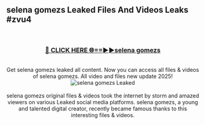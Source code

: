 ## selena gomezs Leaked Files And Videos Leaks #zvu4
<br>
<div align="center">
<h3><a href="https://watchclip.my.id/selena gomezs" rel="nofollow">🔴 CLICK HERE 🌐==►►selena gomezs</a></h3>
<br>
Get selena gomezs leaked all content. Now you can access all files & videos of selena gomezs. All video and files new update 2025!
<br>
<a href="https://watchclip.my.id/selena gomezs" rel="nofollow" data-target="animated-image.originalLink"><img src="https://i.ibb.co.com/WyWwxjT/player-gif2.gif" alt="selena gomezs Leaked" style="max-width: 100%; display: inline-block;" data-target="animated-image.originalImage"></a>
<br><br>
selena gomezs original files & videos took the internet by storm and amazed viewers on various Leaked social media platforms. selena gomezs, a young and talented digital creator, recently became famous thanks to this interesting files & videos.
</div>
<br>